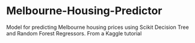 # Melbourne-Housing-Predictor
Model for predicting Melbourne housing prices using Scikit Decision Tree and Random Forest Regressors. From a Kaggle tutorial 
